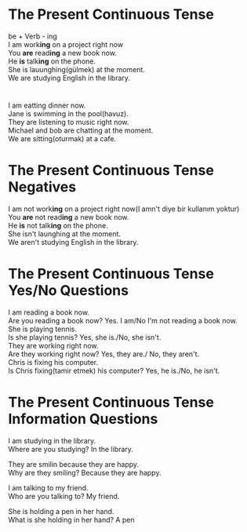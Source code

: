 # The Present Continuous Tense

be + Verb - ing  
I am work**ing** on a project right now  
You **are** read**ing** a new book now.  
He **is** talk**ing** on the phone.  
She is lauunghing(gülmek) at the moment.  
We are studying English in the library.  
#
I am eatting dinner now.  
Jane is swimming in the pool(havuz).  
They are listening to music right now.  
Michael and bob are chatting at the moment.  
We are sitting(oturmak) at a cafe.  

# The Present Continuous Tense Negatives
I am not work**ing** on a project right now(I amn't diye bir kullanım yoktur)  
You **are** not read**ing** a new book now.  
He **is** not talk**ing** on the phone.  
She isn't launghing at the moment.  
We aren't studying English in the library.  

# The Present Continuous Tense Yes/No Questions
I am reading a book now.  
Are you reading a book now? Yes. I am/No I'm not reading a book now.  
She is playing tennis.  
Is she playing tennis? Yes, she is./No, she isn't.  
They are working right now.  
Are they working right now? Yes, they are./ No, they aren't.  
Chris is fixing his computer.  
Is Chris fixing(tamir etmek) his computer? Yes, he is./No, he isn't.  

# The Present Continuous Tense Information Questions
I am studying in the library.  
Where are you studying?  In the library.  
    
They are smilin because they are happy.  
Why are they smiling? Because they are happy.  
      
I am talking to my friend.   
Who are you talking to? My friend.  
    
She is holding a pen in her hand.  
What is she holding in her hand? A pen  







